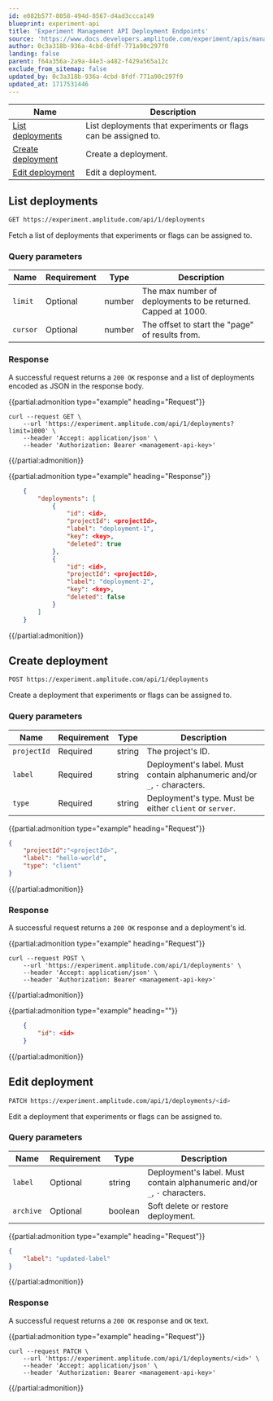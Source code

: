 ```yaml
---
id: e082b577-8058-494d-8567-d4ad3ccca149
blueprint: experiment-api
title: 'Experiment Management API Deployment Endpoints'
source: 'https://www.docs.developers.amplitude.com/experiment/apis/management-api/deployments/'
author: 0c3a318b-936a-4cbd-8fdf-771a90c297f0
landing: false
parent: f64a356a-2a9a-44e3-a482-f429a565a12c
exclude_from_sitemap: false
updated_by: 0c3a318b-936a-4cbd-8fdf-771a90c297f0
updated_at: 1717531446
---
```

| <div class="big-column">Name</div> | Description |
| --- | --- |
| [List deployments](#list-deployments) | List deployments that experiments or flags can be assigned to. |
| [Create deployment](#create-deployment) | Create a deployment. |
| [Edit deployment](#edit-deployment) | Edit a deployment. |


## List deployments

```bash
GET https://experiment.amplitude.com/api/1/deployments
```

Fetch a list of deployments that experiments or flags can be assigned to.

### Query parameters

|Name|Requirement|Type|Description|
|---|----|----|----|
|`limit`| Optional | number | The max number of deployments to be returned. Capped at 1000.|
|`cursor`| Optional | number | The offset to start the "page" of results from.|

### Response

A successful request returns a `200 OK` response and a list of deployments encoded as JSON in the response body.

{{partial:admonition type="example" heading="Request"}}
```curl
curl --request GET \
    --url 'https://experiment.amplitude.com/api/1/deployments?limit=1000' \
    --header 'Accept: application/json' \
    --header 'Authorization: Bearer <management-api-key>'
```
{{/partial:admonition}}

{{partial:admonition type="example" heading="Response"}}
```json
    {
        "deployments": [
            {
                "id": <id>,
                "projectId": <projectId>,
                "label": "deployment-1",
                "key": <key>,
                "deleted": true
            },
            {
                "id": <id>,
                "projectId": <projectId>,
                "label": "deployment-2",
                "key": <key>,
                "deleted": false
            }
        ]
    }
```
{{/partial:admonition}}
    
## Create deployment

```bash
POST https://experiment.amplitude.com/api/1/deployments
```

Create a deployment that experiments or flags can be assigned to.

### Query parameters

|Name|Requirement|Type|Description|
|---|----|----|----|
|`projectId`| Required | string | The project's ID. |
|`label`| Required | string | Deployment's label. Must contain alphanumeric and/or `_`, `-` characters. |
|`type`| Required | string | Deployment's type.  Must be either `client` or `server`. |

{{partial:admonition type="example" heading="Request"}}
```json
{
    "projectId":"<projectId>",
    "label": "hello-world",
    "type": "client"
}
```
{{/partial:admonition}}

### Response

A successful request returns a `200 OK` response and a deployment's id.

{{partial:admonition type="example" heading="Request"}}
```curl
curl --request POST \
    --url 'https://experiment.amplitude.com/api/1/deployments' \
    --header 'Accept: application/json' \
    --header 'Authorization: Bearer <management-api-key>'
```
{{/partial:admonition}}

{{partial:admonition type="example" heading=""}}
```json
    {
        "id": <id>
    }
```
{{/partial:admonition}}
    
## Edit deployment

```bash
PATCH https://experiment.amplitude.com/api/1/deployments/<id>
```

Edit a deployment that experiments or flags can be assigned to.

### Query parameters

|Name|Requirement|Type|Description|
|---|----|----|----|
|`label`| Optional | string | Deployment's label. Must contain alphanumeric and/or `_`, `-` characters. |
|`archive`| Optional | boolean | Soft delete or restore deployment. |

{{partial:admonition type="example" heading="Request"}}
```json
{
    "label": "updated-label"
}
```
{{/partial:admonition}}
    
### Response

A successful request returns a `200 OK` response and `OK` text.

{{partial:admonition type="example" heading="Request"}}
```curl
curl --request PATCH \
    --url 'https://experiment.amplitude.com/api/1/deployments/<id>' \
    --header 'Accept: application/json' \
    --header 'Authorization: Bearer <management-api-key>'
```
{{/partial:admonition}}
